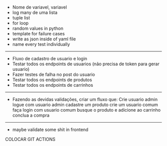 - Nome de variavel, variavel
- log many de uma lista
- tuple list
- for loop
- random values in python
- template for failure cases
- write as json inside of yaml file
- name every test individually

------

- Fluxo de cadastro de usuario e login
- Testar todos os endpoints de usuarios
(não precisa de token para gerar usuario)
- Fazer testes de falha no post do usuario
- Testar todos os endpoints de produtos
- Testar todos os endpoints de carrinhos

-------

- Fazendo as devidas validações, criar um fluxo que:
Crie usuario admin
logue com usuario admin
cadastre um produto
crie um usuario comum
faça login com usuario comum
busque o produto e adicione ao carrinho
conclua a compra

-------

- maybe validate some shit in frontend 

COLOCAR GIT ACTIONS